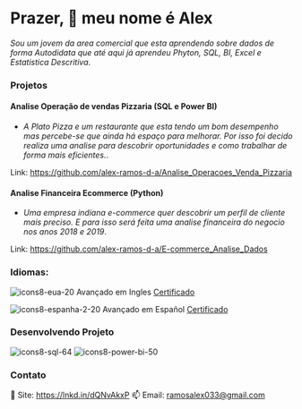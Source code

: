 # Prazer, 👋 meu nome é Alex

*Sou um jovem da area comercial que esta aprendendo sobre dados de forma Autodidata que até aqui já aprendeu 
Phyton, SQL, BI, Excel e Estatistica Descritiva*.

### Projetos 
#### Analise Operação de vendas Pizzaria (SQL e Power BI)
*  *A Plato Pizza e um restaurante que esta tendo um bom desempenho mas percebe-se que ainda há espaço para melhorar.
  Por isso foi decido realiza uma analise para descobrir oportunidades e como trabalhar de forma mais eficientes.*.

Link: https://github.com/alex-ramos-d-a/Analise_Operacoes_Venda_Pizzaria

#### Analise Financeira Ecommerce (Python)
* *Uma empresa indiana e-commerce quer descobrir um perfil de cliente mais preciso. E para isso será feita 
    uma analise financeira do negocio nos anos 2018 e 2019*.

Link: https://github.com/alex-ramos-d-a/E-commerce_Analise_Dados

### Idiomas:

![icons8-eua-20](https://user-images.githubusercontent.com/115717016/232852782-09085f5d-f6e2-46c2-ad23-b856298dd450.png)
Avançado em Ingles  [Certificado](https://drive.google.com/file/d/197P04wtePTgguAEkeXB__W5whi6or9Ko/view?usp=share_link)

![icons8-espanha-2-20](https://user-images.githubusercontent.com/115717016/232852983-23f08b57-9633-4bde-9786-333667bb8854.png)
Avançado em Español  [Certificado](https://drive.google.com/file/d/1KRxI7A5JlrzRdkBRotGuyhfN10ctxRQm/view?usp=share_link)

### Desenvolvendo Projeto
![icons8-sql-64](https://user-images.githubusercontent.com/115717016/232849429-c5494301-fca6-4cc0-8092-d0cba1964b2f.png)
![icons8-power-bi-50](https://user-images.githubusercontent.com/115717016/232850160-cd557d2f-537b-4229-9883-e031e8a23985.png)

### Contato
🎯 Site: https://lnkd.in/dQNvAkxP
📫 Email: ramosalex033@gmail.com
